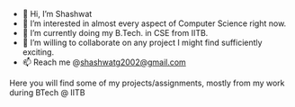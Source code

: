 - 👋 Hi, I’m Shashwat
- 👀 I’m interested in almost every aspect of Computer Science right now.
- 🌱 I’m currently doing my B.Tech. in CSE from IITB.
- 💞️ I’m willing to collaborate on any project I might find sufficiently exciting.
- 📫 Reach me @shashwatg2002@gmail.com

Here you will find some of my projects/assignments, mostly from my work during BTech @ IITB

<!---
PhoenixSG/PhoenixSG is a ✨ special ✨ repository because its `README.md` (this file) appears on your GitHub profile.
You can click the Preview link to take a look at your changes.
--->

